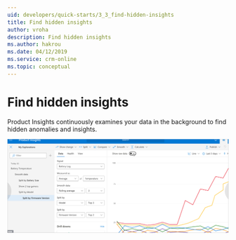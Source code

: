 ```yaml
---
uid: developers/quick-starts/3_3_find-hidden-insights
title: Find hidden insights
author: vroha
description: Find hidden insights
ms.author: hakrou
ms.date: 04/12/2019
ms.service: crm-online
ms.topic: conceptual
---
```

# Find hidden insights

Product Insights continuously examines your data in the background to find hidden anomalies and insights.

![Insight](../tutorials/topn.png)